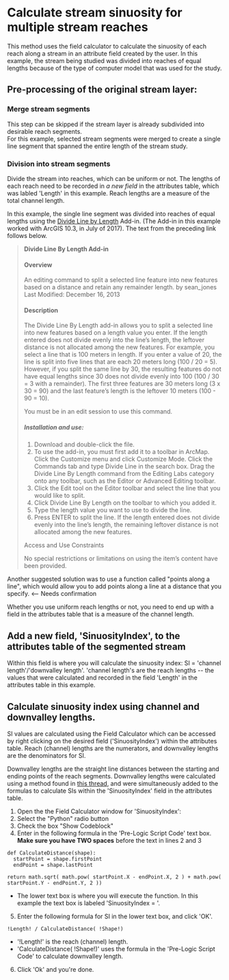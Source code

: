 # Calculate stream sinuosity for multiple stream reaches

This method uses the field calculator to calculate the sinuosity of each reach along a stream in an attribute field created by the user.  In this example, the stream being studied was divided into reaches of equal lengths because of the type of computer model that was used for the study.

## Pre-processing of the original stream layer:
### Merge stream segments
This step can be skipped if the stream layer is already subdivided into desirable reach segments.  
For this example, selected stream segments were merged to create a single line segment that spanned the entire length of the stream study.  

### Division into stream segments
Divide the stream into reaches, which can be uniform or not.  The lengths of each reach need to be recorded in _a new field_ in the attributes table, which was labled 'Length' in this example.  Reach lengths are a measure of the total channel length.

In this example, the single line segment was divided into reaches of equal lengths using the [Divide Line by Length](http://www.arcgis.com/home/item.html?id=d5d27ee47330434b9a96b91136a0118f) Add-in.  (The Add-in in this example worked with ArcGIS 10.3, in July of 2017).  The text from the preceding link follows below.

> **Divide Line By Length Add-in**
> 
> #### Overview
> 
> An editing command to split a selected line feature into new features based on a distance and retain any remainder length.
> by sean_jones
> Last Modified: December 16, 2013
> 
> #### Description
> 
> The Divide Line By Length add-in allows you to split a selected line into new features based on a length value you enter. If the length entered does not divide evenly into the line’s length, the leftover distance is not allocated among the new features. For example, you select a line that is 100 meters in length. If you enter a value of 20, the line is split into five lines that are each 20 meters long (100 / 20 = 5). However, if you split the same line by 30, the resulting features do not have equal lengths since 30 does not divide evenly into 100 (100 / 30 = 3 with a remainder). The first three features are 30 meters long (3 x 30 = 90) and the last feature’s length is the leftover 10 meters (100 - 90 = 10).
> 
> You must be in an edit session to use this command.
> 
> ##### Installation and use:
> 
> 1. Download and double-click the file.
> 2. To use the add-in, you must first add it to a toolbar in ArcMap. Click the Customize menu and click Customize Mode. Click the Commands tab and type Divide Line in the search box. Drag the Divide Line By Length command from the Editing Labs category onto any toolbar, such as the Editor or Advanced Editing toolbar.
> 3. Click the Edit tool on the Editor toolbar and select the line that you would like to split. 
> 4. Click Divide Line By Length on the toolbar to which you added it. 
> 5. Type the length value you want to use to divide the line.
> 6. Press ENTER to split the line. If the length entered does not divide evenly into the line’s length, the remaining leftover distance is not allocated among the new features.
> 
> Access and Use Constraints
>   
> No special restrictions or limitations on using the item’s content have been provided.

Another suggested solution was to use a function called "points along a line", which would allow you to add points along a line at a distance that you specify.  <-- Needs confirmation

Whether you use uniform reach lengths or not, you need to end up with a field in the attributes table that is a measure of the channel length.

## Add a new field, 'SinuosityIndex', to the attributes table of the segmented stream
Within this field is where you will calculate the sinuosity index: SI = 'channel length'/'downvalley length'.  'channel length's are the reach lengths -- the values that were calculated and recorded in the field 'Length' in the attributes table in this example.

## Calculate sinuosity index using channel and downvalley lengths.
SI values are calculated using the Field Calculator which can be accessed by right clicking on the desired field ('SinuosityIndex') within the attributes table.  Reach (channel) lengths are the numerators, and downvalley lengths are the denominators for SI.

Downvalley lengths are the straight line distances between the starting and ending points of the reach segments.  Downvalley lengths were calculated using a method found in [this thread](https://geonet.esri.com/thread/106442), and were simultaneously added to the formulas to calculate SIs within the 'SinuosityIndex' field in the attributes table.

1. Open the the Field Calculator window for 'SinuosityIndex':
2. Select the "Python" radio button
3. Check the box "Show Codeblock"
4. Enter in the following formula in the 'Pre-Logic Script Code' text box.  **Make sure you have TWO spaces** before the text in lines 2 and 3
```
def CalculateDistance(shape):
  startPoint = shape.firstPoint
  endPoint = shape.lastPoint
 
return math.sqrt( math.pow( startPoint.X - endPoint.X, 2 ) + math.pow( startPoint.Y - endPoint.Y, 2 ))
```
* The lower text box is where you will execute the function.  In this example the text box is labeled 'SinuosityIndex = '.  
5. Enter the following formula for SI in the lower text box, and click 'OK'.
```
!Length! / CalculateDistance( !Shape!)
```
* '!Length!' is the reach (channel) length.
* 'CalculateDistance( !Shape!)' uses the formula in the 'Pre-Logic Script Code' to calculate downvalley length.  

6. Click 'Ok' and you're done.

